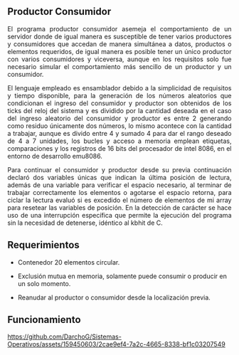## **Productor Consumidor**

<p align="justify">
El programa productor consumidor asemeja el comportamiento de un servidor donde de igual manera es susceptible de tener varios productores y consumidores que accedan de manera simultánea a datos, productos o elementos requeridos, de igual manera es posible tener un único productor con varios consumidores y viceversa, aunque en los requisitos solo fue necesario simular el comportamiento más sencillo de un productor y un consumidor.
</p>

<p align="justify">
El lenguaje empleado es ensamblador debido a la simplicidad de requisitos y tiempo disponible, para la generación de los números aleatorios que condicionan el ingreso del consumidor y productor son obtenidos de los ticks del reloj del sistema y es dividido por la cantidad deseada en el caso del ingreso aleatorio del consumidor y productor es entre 2 generando como residuo únicamente dos números, lo mismo acontece con la cantidad a trabajar, aunque es divido entre 4 y sumado 4 para dar el rango deseado de 4 a 7 unidades, los bucles y acceso a memoria emplean etiquetas, comparaciones y los registros de 16 bits del procesador de intel 8086, en el entorno de desarrollo emu8086.
</p>

<p align="justify">
Para continuar el consumidor y productor desde su previa continuación declaró dos variables únicas que indican la última posición de lectura, además de una variable para verificar el espacio necesario, al terminar de trabajar correctamente los elementos o agotarse el espacio retorna, para ciclar la lectura evaluó si es excedido el número de elementos de mi array para resetear las variables de posición. En la detección de carácter se hace uso de una interrupción específica que permite la ejecución del programa sin la necesidad de detenerse, idéntico al kbhit de C.
</p>

## **Requerimientos**

- Contenedor 20 elementos circular.
  
- Exclusión mutua en memoria, solamente puede consumir o producir en un solo momento.
  
- Reanudar al productor o consumidor desde la localización previa.

## **Funcionamiento**

https://github.com/DarchoG/Sistemas-Operativos/assets/159450603/2cae9ef4-7a2c-4665-8338-bf1c03207549

